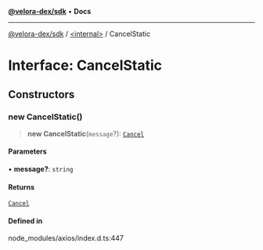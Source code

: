 [**@velora-dex/sdk**](../../README.md) • **Docs**

***

[@velora-dex/sdk](../../globals.md) / [\<internal\>](../README.md) / CancelStatic

# Interface: CancelStatic

## Constructors

### new CancelStatic()

> **new CancelStatic**(`message`?): [`Cancel`](Cancel.md)

#### Parameters

• **message?**: `string`

#### Returns

[`Cancel`](Cancel.md)

#### Defined in

node\_modules/axios/index.d.ts:447

